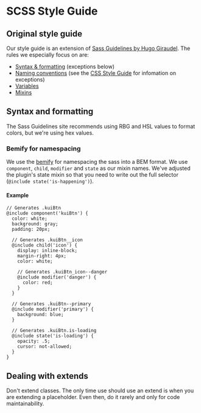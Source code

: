 
# SCSS Style Guide

## Original style guide

Our style guide is an extension of [Sass Guidelines by Hugo Giraudel](https://sass-guidelin.es/). The rules we especially focus on are:

* [Syntax & formatting](https://sass-guidelin.es/#syntax--formatting) (exceptions below)
* [Naming conventions](https://sass-guidelin.es/#naming-conventions) (see the [CSS Style Guide](css_style_guide.md) for infomation on exceptions)
* [Variables](https://sass-guidelin.es/#variables)
* [Mixins](https://sass-guidelin.es/#mixins)

## Syntax and formatting

The Sass Guidelines site recommends using RBG and HSL values to format colors, but we're using
hex values.

### Bemify for namespacing

We use the [bemify](https://github.com/franzheidl/bemify) for namespacing the sass into a BEM format. We use `component`, `child`, `modifier` and `state` as our mixin names. We've adjusted the plugin's state mixin so that you need to write out the full selector (`@include state('is-happening')`).

#### Example

```
// Generates .kuiBtn
@include component('kuiBtn') {
  color: white;
  background: gray;
  padding: 20px;

  // Generates .kuiBtn__icon
  @include child('icon') {
    display: inline-block;
    margin-right: 4px;
    color: white;

    // Generates .kuiBtn_icon--danger
    @include modifier('danger') {
      color: red;
    }
  }

  // Generates .kuiBtn--primary
  @include modifier('primary') {
    background: blue;
  }

  // Generates .kuiBtn.is-loading
  @include state('is-loading') {
    opacity: .5;
    cursor: not-allowed;
  }
}
```

## Dealing with extends

Don't extend classes. The only time use should use an extend is when you are extending a placeholder. Even then, do it rarely and only for code maintainability.
